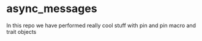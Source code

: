 # async_messages
In this repo we have performed really cool stuff with pin and pin macro and trait objects

